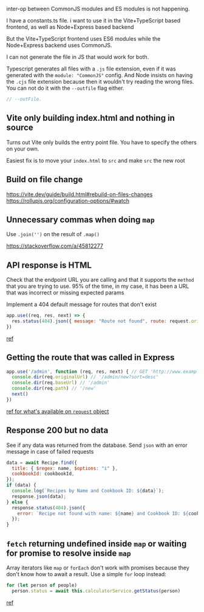 inter-op between CommonJS modules and ES modules is not happening.

I have a constants.ts file. i want to use it in the Vite+TypeScript based frontend, as well as Node+Express based backend

But the Vite+TypeScript frontend uses ES6 modules while the Node+Express backend uses CommonJS.

I can not generate the file in JS that would work for both.

Typescript generates all files with a `.js` file extension, even if it was generated with the `module: "CommonJS"` config. And Node insists on having the `.cjs` file extension because then it wouldn't try reading the wrong files. You can not do it with the `--outfile` flag either.

```js
// --outFile.
```

## Vite only building index.html and nothing in source
Turns out Vite only builds the entry point file. You have to specify the others on your own.

Easiest fix is to move your `index.html` to `src` and make `src` the new root

## Build on file change
https://vite.dev/guide/build.html#rebuild-on-files-changes
https://rollupjs.org/configuration-options/#watch

## Unnecessary commas when doing `map`

Use `.join('')` on the result of `.map()`

https://stackoverflow.com/a/45812277

## API response is HTML
Check that the endpoint URL you are calling and that it supports the `method` that you are trying to use. 95% of the time, in my case, it has been a URL that was incorrect or missing expected params

Implement a 404 default message for routes that don't exist

```js
app.use((req, res, next) => {
  res.status(404).json({ message: "Route not found", route: request.originalUrl });
})
```

[ref](https://stackoverflow.com/a/64345183)

## Getting the route that was called in Express

```js
app.use('/admin', function (req, res, next) { // GET 'http://www.example.com/admin/new?sort=desc'
  console.dir(req.originalUrl) // '/admin/new?sort=desc'
  console.dir(req.baseUrl) // '/admin'
  console.dir(req.path) // '/new'
  next()
})
```

[ref for what's available on `request` object](https://expressjs.com/en/api.html)


## Response 200 but no data
See if any data was returned from the database. Send `json` with an error message in case of failed requests

```js
data = await Recipe.find({
  title: { $regex: name, $options: "i" },
  cookbookId: cookbookId,
});
if (data) {
  console.log(`Recipes by Name and Cookbook ID: ${data}`);
  response.json(data);
} else {
  response.status(404).json({
    error: `Recipe not found with name: ${name} and Cookbook ID: ${cookbookId}`,
  });
}
```

## `fetch` returning undefined inside `map` or waiting for promise to resolve inside `map`

Array iterators like `map` or `forEach` don't work with promises because they don't know how to await a result. Use a simple `for` loop instead:

```js
for (let person of people)
  person.status = await this.calculatorService.getStatus(person)
```

[ref](https://stackoverflow.com/a/59137767)